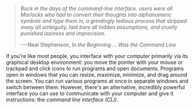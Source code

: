 > *Back in the days of the command-line interface, users were all
> Morlocks who had to convert their thoughts into alphanumeric symbols
> and type them in, a grindingly tedious process that stripped away all
> ambiguity, laid bare all hidden assumptions, and cruelly punished
> laziness and imprecision.*
>
> ---Neal Stephenson, *In the Beginning ... Was the Command Line*

If you're like most people, you interface with your computer primarily
via its graphical desktop environment: you move the pointer with your
mouse or trackpad and click icons to run programs and open documents.
Programs open in windows that you can resize, maximize, minimize, and
drag around the screen. You can run various programs at once in separate
windows and switch between them. However, there's an alternative,
incredibly powerful interface you can use to communicate with your
computer and give it instructions: the *command line interface (CLI)*.
